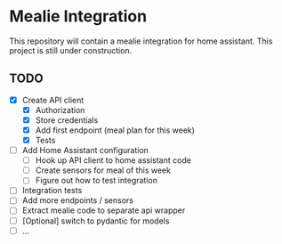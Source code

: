 # Mealie Integration
This repository will contain a mealie integration for home assistant. This project is still under construction.

## TODO
* [x] Create API client
  * [x] Authorization
  * [x] Store credentials
  * [x] Add first endpoint (meal plan for this week)
  * [x] Tests
* [ ] Add Home Assistant configuration
  * [ ] Hook up API client to home assistant code
  * [ ] Create sensors for meal of this week
  * [ ] Figure out how to test integration
* [ ] Integration tests
* [ ] Add more endpoints / sensors
* [ ] Extract mealie code to separate api wrapper
* [ ] [Optional] switch to pydantic for models
* [ ] ...

